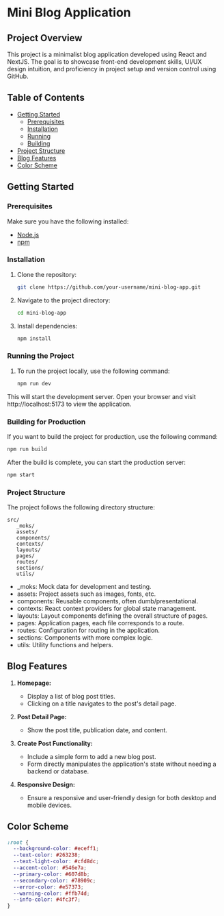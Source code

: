 # Mini Blog Application

## Project Overview

This project is a minimalist blog application developed using React and NextJS. The goal is to showcase front-end
development skills, UI/UX design intuition, and proficiency in project setup and version control using GitHub.

## Table of Contents

- [Getting Started](#getting-started)
    - [Prerequisites](#prerequisites)
    - [Installation](#installation)
    - [Running](#running)
    - [Building](#building)
- [Project Structure](#project-structure)
- [Blog Features](#blog-features)
- [Color Scheme](#color-scheme)

## Getting Started

### Prerequisites

Make sure you have the following installed:

- [Node.js](https://nodejs.org/)
- [npm](https://www.npmjs.com/)

### Installation

1. Clone the repository:

   ```bash
   git clone https://github.com/your-username/mini-blog-app.git
   ```

2. Navigate to the project directory:

   ```bash
   cd mini-blog-app
   ```

2. Install dependencies:

   ```bash
   npm install
   ```

### Running the Project

1. To run the project locally, use the following command:

   ```bash
   npm run dev
   ```

This will start the development server. Open your browser and visit http://localhost:5173 to view the application.

### Building for Production

If you want to build the project for production, use the following command:

   ```bash
   npm run build
   ```

After the build is complete, you can start the production server:

   ```bash
   npm start
   ```

### Project Structure

The project follows the following directory structure:

   ```plaintext
   src/
      _moks/
      assets/
      components/
      contexts/
      layouts/
      pages/
      routes/
      sections/
      utils/
   ```

- _moks: Mock data for development and testing.
- assets: Project assets such as images, fonts, etc.
- components: Reusable components, often dumb/presentational.
- contexts: React context providers for global state management.
- layouts: Layout components defining the overall structure of pages.
- pages: Application pages, each file corresponds to a route.
- routes: Configuration for routing in the application.
- sections: Components with more complex logic.
- utils: Utility functions and helpers.

## Blog Features

1. **Homepage:**
    - Display a list of blog post titles.
    - Clicking on a title navigates to the post's detail page.

2. **Post Detail Page:**
    - Show the post title, publication date, and content.

3. **Create Post Functionality:**
    - Include a simple form to add a new blog post.
    - Form directly manipulates the application's state without needing a backend or database.

4. **Responsive Design:**
    - Ensure a responsive and user-friendly design for both desktop and mobile devices.

## Color Scheme

```css
:root {
  --background-color: #eceff1;
  --text-color: #263238;
  --text-light-color: #cfd8dc;
  --accent-color: #546e7a;
  --primary-color: #607d8b;
  --secondary-color: #78909c;
  --error-color: #e57373;
  --warning-color: #ffb74d;
  --info-color: #4fc3f7;
}
